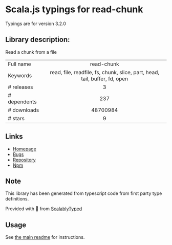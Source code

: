 
# Scala.js typings for read-chunk

Typings are for version 3.2.0

## Library description:
Read a chunk from a file

|                    |                 |
| ------------------ | :-------------: |
| Full name          | read-chunk |
| Keywords           | read, file, readfile, fs, chunk, slice, part, head, tail, buffer, fd, open |
| # releases         | 3 |
| # dependents       | 237 |
| # downloads        | 48700984 |
| # stars            | 9 |

## Links
- [Homepage](https://github.com/sindresorhus/read-chunk#readme)
- [Bugs](https://github.com/sindresorhus/read-chunk/issues)
- [Repository](https://github.com/sindresorhus/read-chunk)
- [Npm](https://www.npmjs.com/package/read-chunk)
    


## Note
This library has been generated from typescript code from first party type definitions.

Provided with :purple_heart: from [ScalablyTyped](https://github.com/oyvindberg/ScalablyTyped)

## Usage
See [the main readme](../../readme.md) for instructions.


